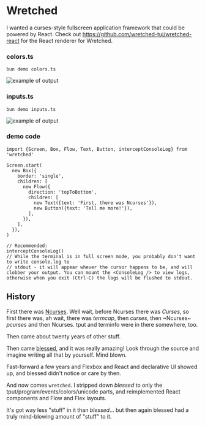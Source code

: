 # Wretched

I wanted a curses-style fullscreen application framework that could be powered by React. Check out https://github.com/wretched-tui/wretched-react for the React renderer for Wretched.

### colors.ts

```
bun demo colors.ts
```

![example of output](https://raw.githubusercontent.com/wretched-tui/wretched/9afe0235a7191a4b47568ef4e631ac1c3ab5829b/readme/colors.png)

### inputs.ts

```
bun demo inputs.ts
```

![example of output](https://raw.githubusercontent.com/wretched-tui/wretched/9afe0235a7191a4b47568ef4e631ac1c3ab5829b/readme/inputs.png)

### demo code

```tsx
import {Screen, Box, Flow, Text, Button, interceptConsoleLog} from 'wretched'

Screen.start(
  new Box({
    border: 'single',
    children: [
      new Flow({
        direction: 'topToBottom',
        children: [
          new Text({text: 'First, there was Ncurses'}),
          new Button({text: 'Tell me more!'}),
        ],
      }),
    ],
  }),
)

// Recommended:
interceptConsoleLog()
// While the terminal is in full screen mode, you probably don't want to write console.log to
// stdout - it will appear whever the cursor happens to be, and will clobber your output. You can mount the <ConsoleLog /> to view logs, otherwise when you exit (Ctrl-C) the logs will be flushed to stdout.
```

## History

First there was [Ncurses](https://en.wikipedia.org/wiki/Ncurses). Well wait, before Ncurses there was _Curses_, so first there was, ah wait, there was _termcap_, then _curses_, then ~Ncurses~ _pcurses_ and then Ncurses. tput and terminfo were in there somewhere, too.

Then came about twenty years of other stuff.

Then came [blessed](https://github.com/chjj/blessed), and it was really amazing! Look through the source and imagine writing all that by yourself. Mind blown.

Fast-forward a few years and Flexbox and React and declarative UI showed up, and blessed didn't notice or care by then.

And now comes `wretched`. I stripped down _blessed_ to only the tput/program/events/colors/unicode parts, and reimplemented React components and Flow and Flex layouts.

It's got way less "stuff" in it than _blessed_... but then again blessed had a truly mind-blowing amount of "stuff" to it.
